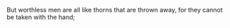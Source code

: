 But worthless men are all like thorns that are thrown away, for they cannot be taken with the hand;
